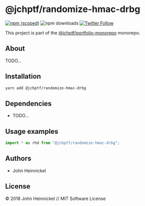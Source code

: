 # @jchptf/randomize-hmac-drbg

[![npm (scoped)](https://img.shields.io/npm/v/@jchptf/randomize-hmac-drbg.svg)](https://www.npmjs.com/package/@jchptf/randomize-hmac-drbg)
![npm downloads](https://img.shields.io/npm/dm/@jchptf/randomize-hmac-drbg.svg)
[![Twitter Follow](https://img.shields.io/twitter/follow/jchptf_monorepo.svg?style=flat-square&label=twitter)](https://twitter.com/jchptf_monorepo)


This project is part of the
[@jchptf/portfolio-monorepo](https://github.com/jheinnic/portfolio-monorepo/) monorepo.

<!-- TOC depthFrom:2 depthTo:3 -->

<!-- /TOC -->

## About

TODO...

## Installation

```bash
yarn add @jchptf/randomize-hmac-drbg
```

## Dependencies

- TODO...

## Usage examples

```typescript
import * as rhd from "@jchptf/randomize-hmac-drbg";
```

## Authors

- John Heinnickel

## License

&copy; 2018 John Heinnickel // MIT Software License
